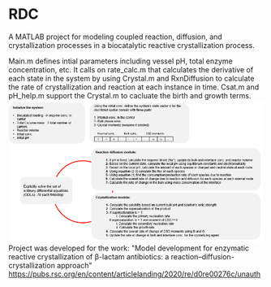 # RDC
A MATLAB project for modeling coupled reaction, diffusion, and crystallization processes in a biocatalytic reactive crystallization process.

Main.m defines intial parameters including vessel pH, total enzyme concentration, etc. It calls on rate_calc.m that calculates the derivative of each state in the system by using Crystal.m and RxnDiffusion to calculate the rate of crystallization and reaction at each instance in time. Csat.m and pH_help.m support the Crystal.m to cacluate the birth and growth terms.
<img src="assets/framework.PNG" width="512"/>
Project was developed for the work: "Model development for enzymatic reactive crystallization of β-lactam antibiotics: a reaction–diffusion-crystallization approach"
https://pubs.rsc.org/en/content/articlelanding/2020/re/d0re00276c/unauth
